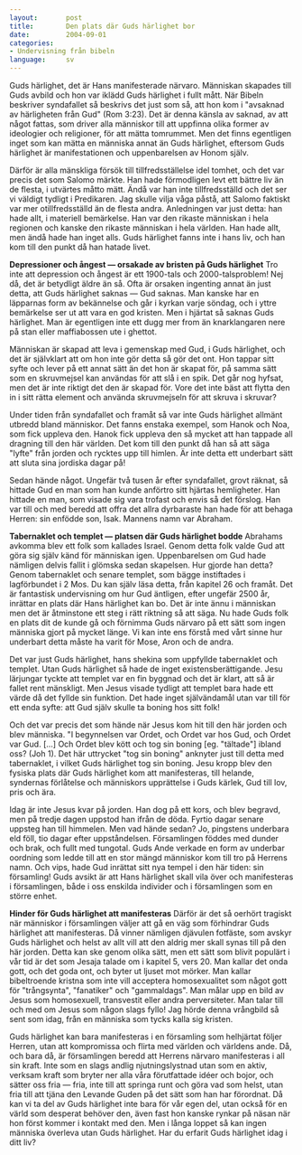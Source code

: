 ```yaml
---
layout:       post
title:        Den plats där Guds härlighet bor
date:         2004-09-01
categories:
- Undervisning från bibeln
language:     sv
---
```

Guds härlighet, det är Hans manifesterade närvaro.  Människan skapades till Guds avbild och hon var iklädd Guds härlighet i fullt mått.  När Bibeln beskriver syndafallet så beskrivs det just som så, att hon kom i "avsaknad av härligheten från Gud" (Rom 3:23).  Det är denna känsla av saknad, av att något fattas, som driver alla människor till att uppfinna olika former av ideologier och religioner, för att mätta tomrummet.  Men det finns egentligen inget som kan mätta en människa annat än Guds härlighet, eftersom Guds härlighet är manifestationen och uppenbarelsen av Honom själv.

Därför är alla mänskliga försök till tillfredsställelse idel tomhet, och det var precis det som Salomo märkte.  Han hade förmodligen levt ett bättre liv än de flesta, i utvärtes måtto mätt.  Ändå var han inte tillfredsställd och det ser vi väldigt tydligt i Predikaren.  Jag skulle vilja våga påstå, att Salomo faktiskt var mer otillfredsställd än de flesta andra.  Anledningen var just detta: han hade allt, i materiell bemärkelse.  Han var den rikaste människan i hela regionen och kanske den rikaste människan i hela världen.  Han hade allt, men ändå hade han inget alls.  Guds härlighet fanns inte i hans liv, och han kom till den punkt då han hatade livet.

<b>Depressioner och ångest &mdash; orsakade av bristen på Guds härlighet</b>
Tro inte att depression och ångest är ett 1900-tals och 2000-talsproblem!  Nej då, det är betydligt äldre än så.  Ofta är orsaken ingenting annat än just detta, att Guds härlighet saknas &mdash; Gud saknas.  Man kanske har en läpparnas form av bekännelse och går i kyrkan varje söndag, och i yttre bemärkelse ser ut att vara en god kristen.  Men i hjärtat så saknas Guds härlighet.  Man är egentligen inte ett dugg mer from än knarklangaren nere på stan eller maffiabossen ute i ghettot.

Människan är skapad att leva i gemenskap med Gud, i Guds härlighet, och det är självklart att om hon inte gör detta så gör det ont.  Hon tappar sitt syfte och lever på ett annat sätt än det hon är skapat för, på samma sätt som en skruvmejsel kan användas för att slå i en spik.  Det går nog hyfsat, men det är inte riktigt det den är skapad för.  Vore det inte bäst att flytta den in i sitt rätta element och använda skruvmejseln för att skruva i skruvar?

Under tiden från syndafallet och framåt så var inte Guds härlighet allmänt utbredd bland människor.  Det fanns enstaka exempel, som Hanok och Noa, som fick uppleva den.  Hanok fick uppleva den så mycket att han tappade all dragning till den här världen.  Det kom till den punkt då han så att säga "lyfte" från jorden och rycktes upp till himlen.  Är inte detta ett underbart sätt att sluta sina jordiska dagar på!

Sedan hände något.  Ungefär två tusen år efter syndafallet, grovt räknat, så hittade Gud en man som han kunde anförtro sitt hjärtas hemligheter.  Han hittade en man, som visade sig vara trofast och envis så det förslog.  Han var till och med beredd att offra det allra dyrbaraste han hade för att behaga Herren: sin enfödde son, Isak.  Mannens namn var Abraham.

<b>Tabernaklet och templet &mdash; platsen där Guds härlighet bodde</b>
Abrahams avkomma blev ett folk som kallades Israel.  Genom detta folk valde Gud att göra sig själv känd för människan igen.  Uppenbarelsen om Gud hade nämligen delvis fallit i glömska sedan skapelsen.  Hur gjorde han detta?  Genom tabernaklet och senare templet, som bägge instiftades i lagförbundet i 2 Mos. Du kan själv läsa detta, från kapitel 26 och framåt.  Det är fantastisk undervisning om hur Gud äntligen, efter ungefär 2500 år, inrättar en plats där Hans härlighet kan bo.  Det är inte ännu i människan men det är åtminstone ett steg i rätt riktning så att säga.  Nu hade Guds folk en plats dit de kunde gå och förnimma Guds närvaro på ett sätt som ingen människa gjort på mycket länge.  Vi kan inte ens förstå med vårt sinne hur underbart detta måste ha varit för Mose, Aron och de andra.

Det var just Guds härlighet, hans shekina som uppfyllde tabernaklet och templet.  Utan Guds härlighet så hade de inget existensberättigande.  Jesu lärjungar tyckte att templet var en fin byggnad och det är klart, att så är fallet rent mänskligt.  Men Jesus visade tydligt att templet bara hade ett värde då det fyllde sin funktion.  Det hade inget självändamål utan var till för ett enda syfte: att Gud själv skulle ta boning hos sitt folk!

Och det var precis det som hände när Jesus kom hit till den här jorden och blev människa.  "I begynnelsen var Ordet, och Ordet var hos Gud, och Ordet var Gud.  [...] Och Ordet blev kött och tog sin boning [eg. "tältade"] ibland oss? (Joh 1).  Det här uttrycket "tog sin boning" anknyter just till detta med tabernaklet, i vilket Guds härlighet tog sin boning.  Jesu kropp blev den fysiska plats där Guds härlighet kom att manifesteras, till helande, syndernas förlåtelse och människors upprättelse i Guds kärlek, Gud till lov, pris och ära.

Idag är inte Jesus kvar på jorden.  Han dog på ett kors, och blev begravd, men på tredje dagen uppstod han ifrån de döda.  Fyrtio dagar senare uppsteg han till himmelen.  Men vad hände sedan?  Jo, pingstens underbara eld föll, tio dagar efter uppståndelsen.  Församlingen föddes med dunder och brak, och fullt med tungotal.  Guds Ande verkade en form av underbar oordning som ledde till att en stor mängd människor kom till tro på Herrens namn.  Och vips, hade Gud inrättat sitt nya tempel i den här tiden: sin församling!  Guds avsikt är att Hans härlighet skall vila över och manifesteras i församlingen, både i oss enskilda individer och i församlingen som en större enhet.

<b>Hinder för Guds härlighet att manifesteras</b>
Därför är det så oerhört tragiskt när människor i församlingen väljer att gå en väg som förhindrar Guds härlighet att manifesteras.  Då vinner nämligen djävulen fotfäste, som avskyr Guds härlighet och helst av allt vill att den aldrig mer skall synas till på den här jorden.  Detta kan ske genom olika sätt, men ett sätt som blivit populärt i vår tid är det som Jesaja talade om i kapitel 5, vers 20.  Man kallar det onda gott, och det goda ont, och byter ut ljuset mot mörker.  Man kallar bibeltroende kristna som inte vill acceptera homosexualitet som något gott för "trångsynta", "fanatiker" och "gammaldags".  Man målar upp en bild av Jesus som homosexuell, transvestit eller andra perversiteter.  Man talar till och med om Jesus som någon slags fyllo!  Jag hörde denna vrångbild så sent som idag, från en människa som tycks kalla sig kristen.

Guds härlighet kan bara manifesteras i en församling som helhjärtat följer Herren, utan att kompromissa och flirta med världen och världens ande.  Då, och bara då, är församlingen beredd att Herrens närvaro manifesteras i all sin kraft.  Inte som en slags andlig njutningslystnad utan som en aktiv, verksam kraft som bryter ner alla våra förutfattade idéer och bojor, och sätter oss fria &mdash; fria, inte till att springa runt och göra vad som helst, utan fria till att tjäna den Levande Guden på det sätt som han har förordnat.  Då kan vi ta del av Guds härlighet inte bara för vår egen del, utan också för en värld som desperat behöver den, även fast hon kanske rynkar på näsan när hon först kommer i kontakt med den.  Men i långa loppet så kan ingen människa överleva utan Guds härlighet.  Har du erfarit Guds härlighet idag i ditt liv?
